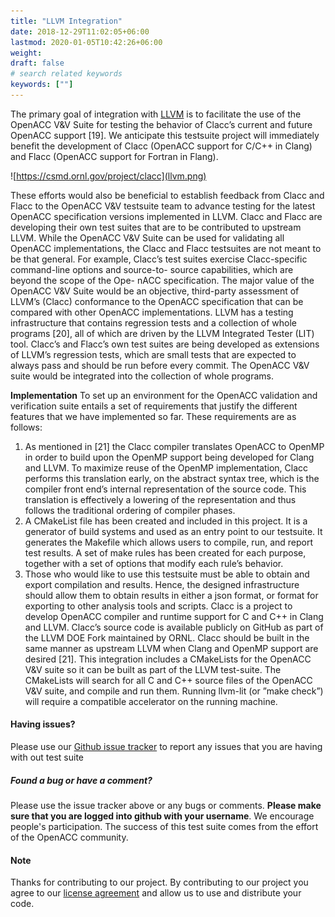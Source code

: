 ```yaml
---
title: "LLVM Integration"
date: 2018-12-29T11:02:05+06:00
lastmod: 2020-01-05T10:42:26+06:00
weight:
draft: false
# search related keywords
keywords: [""]
---
```


The primary goal of integration with [LLVM](https://llvm.org/) is to facilitate the use of the OpenACC V&V Suite for testing the behavior of Clacc’s
current and future OpenACC support [19].
We anticipate this testsuite project will immediately benefit
the development of Clacc (OpenACC support for C/C++ in
Clang) and Flacc (OpenACC support for Fortran in Flang).

![https://csmd.ornl.gov/project/clacc](llvm.png)

These efforts would also be beneficial to establish feedback
from Clacc and Flacc to the OpenACC V&V testsuite team to
advance testing for the latest OpenACC specification versions
implemented in LLVM. Clacc and Flacc are developing their
own test suites that are to be contributed to upstream LLVM.
While the OpenACC V&V Suite can be used for validating all
OpenACC implementations, the Clacc and Flacc testsuites are
not meant to be that general. For example, Clacc’s test suites
exercise Clacc-specific command-line options and source-to-
source capabilities, which are beyond the scope of the Ope-
nACC specification. The major value of the OpenACC V&V
Suite would be an objective, third-party assessment of LLVM’s
(Clacc) conformance to the OpenACC specification that can
be compared with other OpenACC implementations. LLVM
has a testing infrastructure that contains regression tests and
a collection of whole programs [20], all of which are driven
by the LLVM Integrated Tester (LIT) tool. Clacc’s and Flacc’s
own test suites are being developed as extensions of LLVM’s
regression tests, which are small tests that are expected to
always pass and should be run before every commit. The
OpenACC V&V suite would be integrated into the collection
of whole programs.

**Implementation**
To set up an environment for the OpenACC validation and
verification suite entails a set of requirements that justify the
different features that we have implemented so far. These
requirements are as follows:
1) As mentioned in [21] the Clacc compiler translates
OpenACC to OpenMP in order to build upon the
OpenMP support being developed for Clang and LLVM.
To maximize reuse of the OpenMP implementation,
Clacc performs this translation early, on the abstract
syntax tree, which is the compiler front end’s internal
representation of the source code. This translation is
effectively a lowering of the representation and thus
follows the traditional ordering of compiler phases.
2) A CMakeList file has been created and included in this
project. It is a generator of build systems and used as
an entry point to our testsuite. It generates the Makefile
which allows users to compile, run, and report test
results. A set of make rules has been created for each
purpose, together with a set of options that modify each
rule’s behavior.
3) Those who would like to use this testsuite must be able
to obtain and export compilation and results. Hence,
the designed infrastructure should allow them to obtain
results in either a json format, or format for exporting
to other analysis tools and scripts.
Clacc is a project to develop OpenACC compiler and
runtime support for C and C++ in Clang and LLVM. Clacc’s
source code is available publicly on GitHub as part of the
LLVM DOE Fork maintained by ORNL. Clacc should be
built in the same manner as upstream LLVM when Clang and
OpenMP support are desired [21]. This integration includes a
CMakeLists for the OpenACC V&V suite so it can be built as part of the LLVM test-suite. The CMakeLists will search for
all C and C++ source files of the OpenACC V&V suite, and
compile and run them. Running llvm-lit (or ”make check”)
will require a compatible accelerator on the running machine.

#### Having issues?

Please use our [Github issue tracker](https://github.com/OpenACCUserGroup/OpenACCV-V/issues) to report any issues that you are having with out test suite

##### Found a bug or have a comment?

Please use the issue tracker above or any bugs or comments. **Please make sure that you are logged into github with your username**. We encourage people's participation. The success of this test suite comes from the effort of the OpenACC community.

#### Note

Thanks for contributing to our project. By contributing to our project you agree to our [license agreement](/license) and allow us to use and distribute your code.
